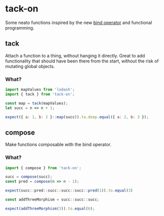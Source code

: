 # tack-on
Some neato functions inspired by the new [bind operator](https://babeljs.io/docs/plugins/transform-function-bind/) and functional programming.

## tack
Attach a function to a thing, without hanging it directly.  Great to add functionality that should have been there from the start, without the risk of mutating global objects.

### What?

```javascript
import mapValues from 'lodash';
import { tack } from 'tack-on';

const map = tack(mapValues);
let succ = n => n + 1;

expect({ a: 1, b: 2 }::map(succ)).to.deep.equal({ a: 2, b: 3 });
```

## compose
Make functions composable with the bind operator.

### What?

```javascript
import { compose } from 'tack-on';

succ = compose(succ);
const pred = compose(n => n - 1);

expect(succ::pred::succ::succ::succ::pred(1)).to.equal(3)

const addThreeMorphism = succ::succ::succ;

expect(addThreeMorphism(3)).to.equal(6);
```
